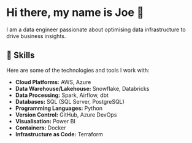 # Hi there, my name is Joe 👋
I am a data engineer passionate about optimising data infrastructure to drive business insights.
## 🚀 Skills

Here are some of the technologies and tools I work with:

- **Cloud Platforms:** AWS, Azure
- **Data Warehouse/Lakehouse:** Snowflake, Databricks
- **Data Processing:** Spark, Airflow, dbt
- **Databases:** SQL (SQL Server, PostgreSQL)
- **Programming Languages:** Python
- **Version Control:** GitHub, Azure DevOps
- **Visualisation:** Power BI
- **Containers:** Docker
- **Infrastructure as Code:** Terraform


<!--
**joeip0411/joeip0411** is a ✨ _special_ ✨ repository because its `README.md` (this file) appears on your GitHub profile.

Here are some ideas to get you started:

- 🔭 I’m currently working on ...
- 🌱 I’m currently learning ...
- 👯 I’m looking to collaborate on ...
- 🤔 I’m looking for help with ...
- 💬 Ask me about ...
- 📫 How to reach me: ...
- 😄 Pronouns: ...
- ⚡ Fun fact: ...
-->
